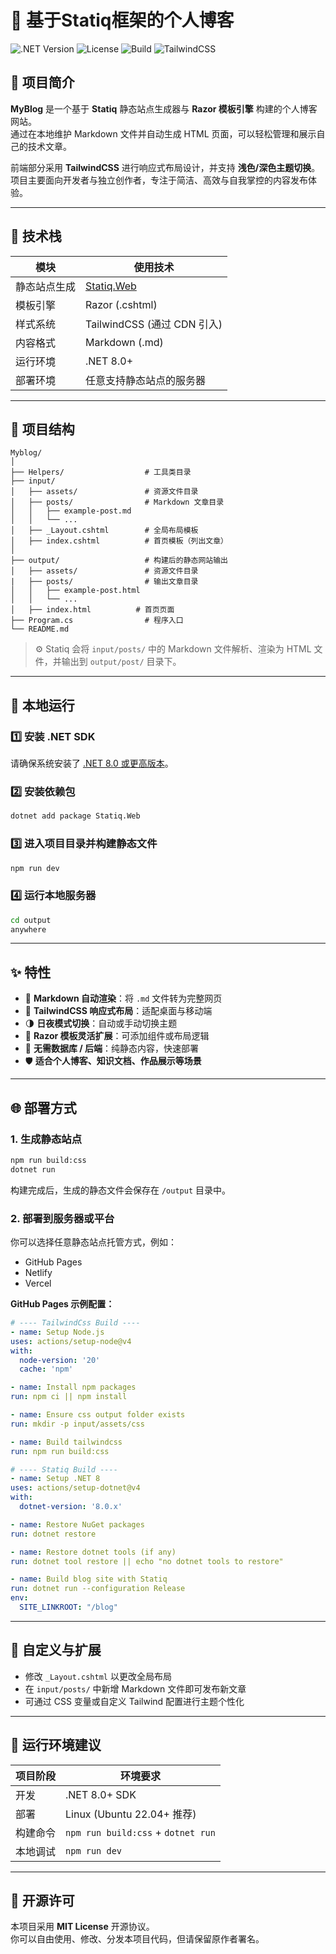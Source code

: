 # 📝 基于Statiq框架的个人博客

![.NET Version](https://img.shields.io/badge/.NET-8.0+-blue)
![License](https://img.shields.io/badge/license-MIT-green)
![Build](https://img.shields.io/badge/build-Statiq-blueviolet)
![TailwindCSS](https://img.shields.io/badge/style-TailwindCSS-06B6D4)

## 📖 项目简介

**MyBlog** 是一个基于 **Statiq** 静态站点生成器与 **Razor 模板引擎** 构建的个人博客网站。  
通过在本地维护 Markdown 文件并自动生成 HTML 页面，可以轻松管理和展示自己的技术文章。  

前端部分采用 **TailwindCSS** 进行响应式布局设计，并支持 **浅色/深色主题切换**。  
项目主要面向开发者与独立创作者，专注于简洁、高效与自我掌控的内容发布体验。

---

## 🧩 技术栈

| 模块         | 使用技术                              |
| ------------ | ------------------------------------- |
| 静态站点生成 | [Statiq.Web](https://www.statiq.dev/) |
| 模板引擎     | Razor (.cshtml)                       |
| 样式系统     | TailwindCSS (通过 CDN 引入)           |
| 内容格式     | Markdown (.md)                        |
| 运行环境     | .NET 8.0+                             |
| 部署环境     | 任意支持静态站点的服务器              |

---

## 📁 项目结构

```
Myblog/
│
├── Helpers/				  # 工具类目录
├── input/
│   ├── assets/				  # 资源文件目录
│   ├── posts/                # Markdown 文章目录
│   │   ├── example-post.md
│   │   └── ...
│   ├── _Layout.cshtml        # 全局布局模板
│   ├── index.cshtml          # 首页模板（列出文章）
│
├── output/                   # 构建后的静态网站输出
│   ├── assets/				  # 资源文件目录
|	├── posts/                # 输出文章目录
│   │   ├── example-post.html
│   │   └── ...
│   ├── index.html          # 首页页面
├── Program.cs				  # 程序入口
└── README.md
```

> ⚙️ Statiq 会将 `input/posts/` 中的 Markdown 文件解析、渲染为 HTML 文件，并输出到 `output/post/` 目录下。

---

## 🚀 本地运行

### 1️⃣ 安装 .NET SDK

请确保系统安装了 [.NET 8.0 或更高版本](https://dotnet.microsoft.com/download)。

### 2️⃣ 安装依赖包

```bash
dotnet add package Statiq.Web
```

### 3️⃣ 进入项目目录并构建静态文件

```bash
npm run dev
```

### 4️⃣ 运行本地服务器

```bash
cd output
anywhere
```

---

## ✨ 特性

- 📝 **Markdown 自动渲染**：将 `.md` 文件转为完整网页  
- 🎨 **TailwindCSS 响应式布局**：适配桌面与移动端  
- 🌗 **日夜模式切换**：自动或手动切换主题  
- 🧠 **Razor 模板灵活扩展**：可添加组件或布局逻辑  
- 🚫 **无需数据库 / 后端**：纯静态内容，快速部署  
- 🛡️ **适合个人博客、知识文档、作品展示等场景**

---

## 🌐 部署方式

### 1. 生成静态站点

```bash
npm run build:css
dotnet run
```

构建完成后，生成的静态文件会保存在 `/output` 目录中。

### 2. 部署到服务器或平台

你可以选择任意静态站点托管方式，例如：

- GitHub Pages  
- Netlify  
- Vercel  

**GitHub Pages 示例配置：**

```yml
# ---- TailwindCss Build ----
- name: Setup Node.js
uses: actions/setup-node@v4
with:
  node-version: '20'
  cache: 'npm'

- name: Install npm packages
run: npm ci || npm install

- name: Ensure css output folder exists
run: mkdir -p input/assets/css

- name: Build tailwindcss
run: npm run build:css

# ---- Statiq Build ----
- name: Setup .NET 8
uses: actions/setup-dotnet@v4
with:
  dotnet-version: '8.0.x'

- name: Restore NuGet packages
run: dotnet restore

- name: Restore dotnet tools (if any)
run: dotnet tool restore || echo "no dotnet tools to restore"

- name: Build blog site with Statiq
run: dotnet run --configuration Release
env:
  SITE_LINKROOT: "/blog"
```

---

## 🧩 自定义与扩展

- 修改 `_Layout.cshtml` 以更改全局布局  
- 在 `input/posts/` 中新增 Markdown 文件即可发布新文章  
- 可通过 CSS 变量或自定义 Tailwind 配置进行主题个性化  

---

## 🧱 运行环境建议

| 项目阶段 | 环境要求                           |
| -------- | ---------------------------------- |
| 开发     | .NET 8.0+ SDK                      |
| 部署     | Linux (Ubuntu 22.04+ 推荐)         |
| 构建命令 | `npm run build:css` + `dotnet run` |
| 本地调试 | `npm run dev`                      |

---

## 📄 开源许可

本项目采用 **MIT License** 开源协议。  
你可以自由使用、修改、分发本项目代码，但请保留原作者署名。
